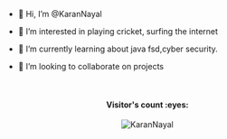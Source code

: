 - 👋 Hi, I’m @KaranNayal
- 👀 I’m interested in playing cricket, surfing the internet
- 🌱 I’m currently learning about java fsd,cyber security.
- 💞️ I’m looking to collaborate on projects

   <br>

<h4 align="center">Visitor's count :eyes:</h4>
<p align="center"><img src="https://profile-counter.glitch.me/{KaranNayal}/count.svg" alt="KaranNayal" /></p>
<br>

<!---
KaranNayal/KaranNayal is a ✨ special ✨ repository because its `README.md` (this file) appears on your GitHub profile.
You can click the Preview link to take a look at your changes. - 📫 How to reach me ..
--->
